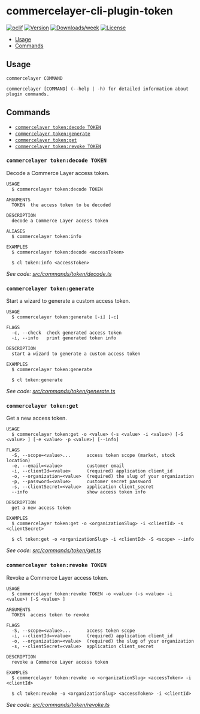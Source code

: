 # commercelayer-cli-plugin-token

[![oclif](https://img.shields.io/badge/cli-oclif-brightgreen.svg)](https://oclif.io)
[![Version](https://img.shields.io/npm/v/@commercelayer/cli-plugin-token.svg)](https://npmjs.org/package/commercelayer-cli-plugin-token)
[![Downloads/week](https://img.shields.io/npm/dw/@commercelayer/cli-plugin-token.svg)](https://npmjs.org/package/@commercelayer-/li-plugin-token)
[![License](https://img.shields.io/npm/l/@commercelayer/cli-plugin-token.svg)](https://github.com/pviti/@commercelayer/cli-plugin-token/blob/master/package.json)

<!-- toc -->

* [Usage](#usage)
* [Commands](#commands)
<!-- tocstop -->
## Usage
<!-- usage -->

```sh-session
commercelayer COMMAND

commercelayer [COMMAND] (--help | -h) for detailed information about plugin commands.
```
<!-- usagestop -->
## Commands
<!-- commands -->

* [`commercelayer token:decode TOKEN`](#commercelayer-tokendecode-token)
* [`commercelayer token:generate`](#commercelayer-tokengenerate)
* [`commercelayer token:get`](#commercelayer-tokenget)
* [`commercelayer token:revoke TOKEN`](#commercelayer-tokenrevoke-token)

### `commercelayer token:decode TOKEN`

Decode a Commerce Layer access token.

```sh-session
USAGE
  $ commercelayer token:decode TOKEN

ARGUMENTS
  TOKEN  the access token to be decoded

DESCRIPTION
  decode a Commerce Layer access token

ALIASES
  $ commercelayer token:info

EXAMPLES
  $ commercelayer token:decode <accessToken>

  $ cl token:info <accessToken>
```

_See code: [src/commands/token/decode.ts](https://github.com/commercelayer/commercelayer-cli-plugin-token/blob/main/src/commands/token/decode.ts)_

### `commercelayer token:generate`

Start a wizard to generate a custom access token.

```sh-session
USAGE
  $ commercelayer token:generate [-i] [-c]

FLAGS
  -c, --check  check generated access token
  -i, --info   print generated token info

DESCRIPTION
  start a wizard to generate a custom access token

EXAMPLES
  $ commercelayer token:generate

  $ cl token:generate
```

_See code: [src/commands/token/generate.ts](https://github.com/commercelayer/commercelayer-cli-plugin-token/blob/main/src/commands/token/generate.ts)_

### `commercelayer token:get`

Get a new access token.

```sh-session
USAGE
  $ commercelayer token:get -o <value> (-s <value> -i <value>) [-S <value> ] [-e <value> -p <value>] [--info]

FLAGS
  -S, --scope=<value>...      access token scope (market, stock location)
  -e, --email=<value>         customer email
  -i, --clientId=<value>      (required) application client_id
  -o, --organization=<value>  (required) the slug of your organization
  -p, --password=<value>      customer secret password
  -s, --clientSecret=<value>  application client_secret
  --info                      show access token info

DESCRIPTION
  get a new access token

EXAMPLES
  $ commercelayer token:get -o <organizationSlug> -i <clientId> -s <clientSecret>

  $ cl token:get -o <organizationSlug> -i <clientId> -S <scope> --info
```

_See code: [src/commands/token/get.ts](https://github.com/commercelayer/commercelayer-cli-plugin-token/blob/main/src/commands/token/get.ts)_

### `commercelayer token:revoke TOKEN`

Revoke a Commerce Layer access token.

```sh-session
USAGE
  $ commercelayer token:revoke TOKEN -o <value> (-s <value> -i <value>) [-S <value> ]

ARGUMENTS
  TOKEN  access token to revoke

FLAGS
  -S, --scope=<value>...      access token scope
  -i, --clientId=<value>      (required) application client_id
  -o, --organization=<value>  (required) the slug of your organization
  -s, --clientSecret=<value>  application client_secret

DESCRIPTION
  revoke a Commerce Layer access token

EXAMPLES
  $ commercelayer token:revoke -o <organizationSlug> <accessToken> -i <clientId>

  $ cl token:revoke -o <organizationSlug> <accessToken> -i <clientId>
```

_See code: [src/commands/token/revoke.ts](https://github.com/commercelayer/commercelayer-cli-plugin-token/blob/main/src/commands/token/revoke.ts)_
<!-- commandsstop -->
